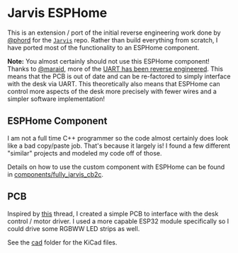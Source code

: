 # Jarvis ESPHome

This is an extension / port of the initial reverse engineering work done by [@phord](https://github.com/phord) for the [`Jarvis`](https://github.com/phord/Jarvis) repo.
Rather than build everything from scratch, I have ported most of the functionality to an ESPHome component.

**Note:** You almost certainly should not use this ESPHome component! Thanks to [@maraid](https://github.com/maraid), more of the [UART has been reverse engineered](https://github.com/maraid/Jarvis#technical-notes). This means that the PCB is out of date and can be re-factored to simply interface with the desk via UART. This theoretically also means that ESPHome can control more aspects of the desk more precisely with fewer wires and a simpler software implementation!

## ESPHome Component

I am not a full time C++ programmer so the code almost certainly does look like a bad copy/paste job.
That's because it largely is! I found a few different "similar" projects and modeled my code off of those.

Details on how to use the custom component with ESPHome can be found in [components/fully_jarvis_cb2c](components/fully_jarvis_cb2c).

## PCB

Inspired by [this](https://github.com/phord/Jarvis/discussions/18) thread, I created a simple PCB to interface with the desk control / motor driver.
I used a more capable ESP32 module specifically so I could drive some RGBWW LED strips as well.

See the [cad](cad/readme.md) folder for the KiCad files.
